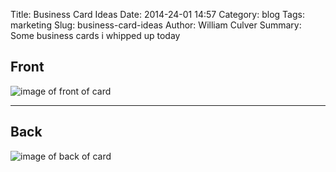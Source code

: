 Title: Business Card Ideas
Date: 2014-24-01 14:57
Category: blog
Tags: marketing
Slug: business-card-ideas
Author: William Culver
Summary: Some business cards i whipped up today

## Front

![image of front of card](/static/img/businesscards/front.svg "Front Side")

---------------------------

## Back

![image of back of card](/static/img/businesscards/back.svg "Back Side")

